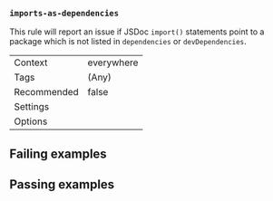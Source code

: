 ### `imports-as-dependencies`

This rule will report an issue if JSDoc `import()` statements point to a package
which is not listed in `dependencies` or `devDependencies`.

|||
|---|---|
|Context|everywhere|
|Tags|(Any)|
|Recommended|false|
|Settings||
|Options||

## Failing examples

<!-- assertions-failing importsAsDependencies -->

## Passing examples

<!-- assertions-passing importsAsDependencies -->

